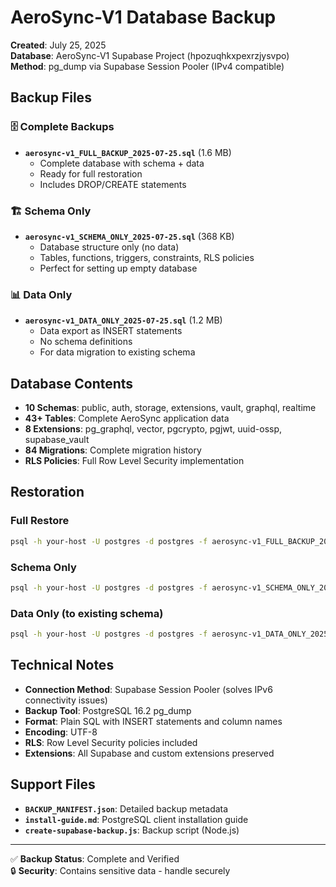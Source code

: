 # AeroSync-V1 Database Backup

**Created**: July 25, 2025  
**Database**: AeroSync-V1 Supabase Project (hpozuqhkxpexrzjysvpo)  
**Method**: pg_dump via Supabase Session Pooler (IPv4 compatible)

## Backup Files

### 🗄️ Complete Backups
- **`aerosync-v1_FULL_BACKUP_2025-07-25.sql`** (1.6 MB)
  - Complete database with schema + data
  - Ready for full restoration
  - Includes DROP/CREATE statements

### 🏗️ Schema Only  
- **`aerosync-v1_SCHEMA_ONLY_2025-07-25.sql`** (368 KB)
  - Database structure only (no data)
  - Tables, functions, triggers, constraints, RLS policies
  - Perfect for setting up empty database

### 📊 Data Only
- **`aerosync-v1_DATA_ONLY_2025-07-25.sql`** (1.2 MB)  
  - Data export as INSERT statements
  - No schema definitions
  - For data migration to existing schema

## Database Contents

- **10 Schemas**: public, auth, storage, extensions, vault, graphql, realtime
- **43+ Tables**: Complete AeroSync application data
- **8 Extensions**: pg_graphql, vector, pgcrypto, pgjwt, uuid-ossp, supabase_vault
- **84 Migrations**: Complete migration history
- **RLS Policies**: Full Row Level Security implementation

## Restoration

### Full Restore
```bash
psql -h your-host -U postgres -d postgres -f aerosync-v1_FULL_BACKUP_2025-07-25.sql
```

### Schema Only
```bash  
psql -h your-host -U postgres -d postgres -f aerosync-v1_SCHEMA_ONLY_2025-07-25.sql
```

### Data Only (to existing schema)
```bash
psql -h your-host -U postgres -d postgres -f aerosync-v1_DATA_ONLY_2025-07-25.sql
```

## Technical Notes

- **Connection Method**: Supabase Session Pooler (solves IPv6 connectivity issues)
- **Backup Tool**: PostgreSQL 16.2 pg_dump
- **Format**: Plain SQL with INSERT statements and column names
- **Encoding**: UTF-8
- **RLS**: Row Level Security policies included
- **Extensions**: All Supabase and custom extensions preserved

## Support Files

- **`BACKUP_MANIFEST.json`**: Detailed backup metadata
- **`install-guide.md`**: PostgreSQL client installation guide  
- **`create-supabase-backup.js`**: Backup script (Node.js)

---
✅ **Backup Status**: Complete and Verified  
🔒 **Security**: Contains sensitive data - handle securely
